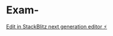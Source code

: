 # Exam-

[Edit in StackBlitz next generation editor ⚡️](https://stackblitz.com/~/github.com/HemanthGK2004/Exam-)